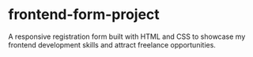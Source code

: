 # frontend-form-project
A responsive registration form built with HTML and CSS to showcase my frontend development skills and attract freelance opportunities.
